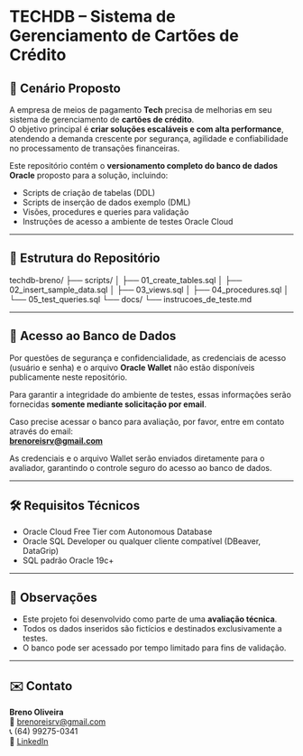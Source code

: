 # TECHDB – Sistema de Gerenciamento de Cartões de Crédito

## 🧩 Cenário Proposto

A empresa de meios de pagamento **Tech** precisa de melhorias em seu sistema de gerenciamento de **cartões de crédito**.  
O objetivo principal é **criar soluções escaláveis e com alta performance**, atendendo a demanda crescente por segurança, agilidade e confiabilidade no processamento de transações financeiras.

Este repositório contém o **versionamento completo do banco de dados Oracle** proposto para a solução, incluindo:
- Scripts de criação de tabelas (DDL)
- Scripts de inserção de dados exemplo (DML)
- Visões, procedures e queries para validação
- Instruções de acesso a ambiente de testes Oracle Cloud

---

## 📁 Estrutura do Repositório

techdb-breno/ ├── scripts/ │ ├── 01_create_tables.sql │ ├── 02_insert_sample_data.sql │ ├── 03_views.sql │ ├── 04_procedures.sql │ └── 05_test_queries.sql └── docs/ └── instrucoes_de_teste.md

---

## 🔐 Acesso ao Banco de Dados

Por questões de segurança e confidencialidade, as credenciais de acesso (usuário e senha) e o arquivo **Oracle Wallet** não estão disponíveis publicamente neste repositório.

Para garantir a integridade do ambiente de testes, essas informações serão fornecidas **somente mediante solicitação por email**.

Caso precise acessar o banco para avaliação, por favor, entre em contato através do email:  
**brenoreisrv@gmail.com**

As credenciais e o arquivo Wallet serão enviados diretamente para o avaliador, garantindo o controle seguro do acesso ao banco de dados.


---

## 🛠️ Requisitos Técnicos

- Oracle Cloud Free Tier com Autonomous Database
- Oracle SQL Developer ou qualquer cliente compatível (DBeaver, DataGrip)
- SQL padrão Oracle 19c+

---

## 📌 Observações

- Este projeto foi desenvolvido como parte de uma **avaliação técnica**.
- Todos os dados inseridos são fictícios e destinados exclusivamente a testes.
- O banco pode ser acessado por tempo limitado para fins de validação.

---

## ✉️ Contato

**Breno Oliveira**  
📧 brenoreisrv@gmail.com  
📞 (64) 99275-0341  
🔗 [LinkedIn](https://www.linkedin.com/in/breno-oliveira-ti/)

